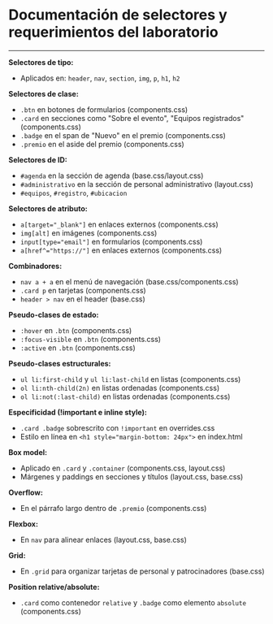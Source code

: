 # Documentación de selectores y requerimientos del laboratorio

---

**Selectores de tipo:**

- Aplicados en: `header`, `nav`, `section`, `img`, `p`, `h1`, `h2`

**Selectores de clase:**

- `.btn` en botones de formularios (components.css)
- `.card` en secciones como "Sobre el evento", "Equipos registrados" (components.css)
- `.badge` en el span de "Nuevo" en el premio (components.css)
- `.premio` en el aside del premio (components.css)

**Selectores de ID:**

- `#agenda` en la sección de agenda (base.css/layout.css)
- `#administrativo` en la sección de personal administrativo (layout.css)
- `#equipos`, `#registro`, `#ubicacion`

**Selectores de atributo:**

- `a[target="_blank"]` en enlaces externos (components.css)
- `img[alt]` en imágenes (components.css)
- `input[type="email"]` en formularios (components.css)
- `a[href^="https://"]` en enlaces externos (components.css)

**Combinadores:**

- `nav a + a` en el menú de navegación (base.css/components.css)
- `.card p` en tarjetas (components.css)
- `header > nav` en el header (base.css)

**Pseudo-clases de estado:**

- `:hover` en `.btn` (components.css)
- `:focus-visible` en `.btn` (components.css)
- `:active` en `.btn` (components.css)

**Pseudo-clases estructurales:**

- `ul li:first-child` y `ul li:last-child` en listas (components.css)
- `ol li:nth-child(2n)` en listas ordenadas (components.css)
- `ol li:not(:last-child)` en listas ordenadas (components.css)

**Especificidad (!important e inline style):**

- `.card .badge` sobrescrito con `!important` en overrides.css
- Estilo en línea en `<h1 style="margin-bottom: 24px">` en index.html

**Box model:**

- Aplicado en `.card` y `.container` (components.css, layout.css)
- Márgenes y paddings en secciones y títulos (layout.css, base.css)

**Overflow:**

- En el párrafo largo dentro de `.premio` (components.css)

**Flexbox:**

- En `nav` para alinear enlaces (layout.css, base.css)

**Grid:**

- En `.grid` para organizar tarjetas de personal y patrocinadores (base.css)

**Position relative/absolute:**

- `.card` como contenedor `relative` y `.badge` como elemento `absolute` (components.css)
